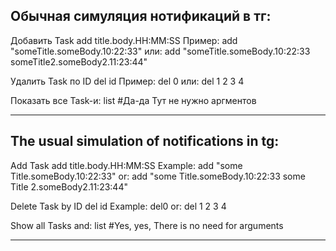Обычная симуляция нотификаций в тг:
-
Добавить Task
add title.body.HH:MM:SS
Пример:
add "someTitle.someBody.10:22:33"
или:
add "someTitle.someBody.10:22:33 someTitle2.someBody2.11:23:44"

Удалить Task по ID
del id
Пример:
del 0
или:
del 1 2 3 4

Показать все Task-и:
list
#Да-да Тут не нужно аргментов

--------------------------------------------------------

The usual simulation of notifications in tg:
-
Add Task
add title.body.HH:MM:SS
Example:
add "some Title.someBody.10:22:33"
or:
add "some Title.someBody.10:22:33 some Title 2.someBody2.11:23:44"

Delete Task by ID
del id
Example:
del0
or:
del 1 2 3 4

Show all Tasks and:
list
#Yes, yes, There is no need for arguments

----
